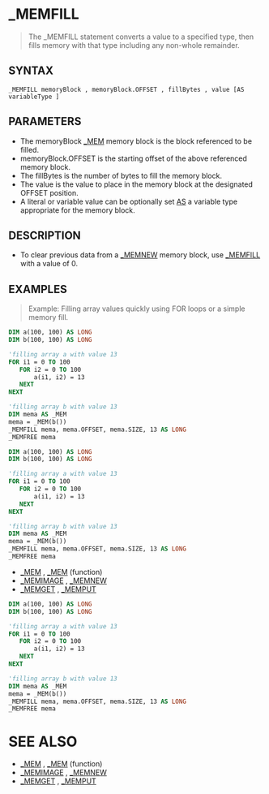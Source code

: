 # _MEMFILL
> The _MEMFILL statement converts a value to a specified type, then fills memory with that type including any non-whole remainder.

## SYNTAX
`_MEMFILL memoryBlock , memoryBlock.OFFSET , fillBytes , value [AS variableType ]`

## PARAMETERS
* The memoryBlock [_MEM](_MEM.md) memory block is the block referenced to be filled.
* memoryBlock.OFFSET is the starting offset of the above referenced memory block.
* The fillBytes is the number of bytes to fill the memory block.
* The value is the value to place in the memory block at the designated OFFSET position.
* A literal or variable value can be optionally set [AS](AS.md) a variable type appropriate for the memory block.


## DESCRIPTION
* To clear previous data from a [_MEMNEW](_MEMNEW.md) memory block, use [_MEMFILL](_MEMFILL.md) with a value of 0.


## EXAMPLES
> Example: Filling array values quickly using FOR loops or a simple memory fill.

```vb
DIM a(100, 100) AS LONG
DIM b(100, 100) AS LONG

'filling array a with value 13
FOR i1 = 0 TO 100
   FOR i2 = 0 TO 100
       a(i1, i2) = 13
   NEXT
NEXT

'filling array b with value 13
DIM mema AS _MEM
mema = _MEM(b())
_MEMFILL mema, mema.OFFSET, mema.SIZE, 13 AS LONG
_MEMFREE mema
```


```vb
DIM a(100, 100) AS LONG
DIM b(100, 100) AS LONG

'filling array a with value 13
FOR i1 = 0 TO 100
   FOR i2 = 0 TO 100
       a(i1, i2) = 13
   NEXT
NEXT

'filling array b with value 13
DIM mema AS _MEM
mema = _MEM(b())
_MEMFILL mema, mema.OFFSET, mema.SIZE, 13 AS LONG
_MEMFREE mema
```

* [_MEM](_MEM.md) , [_MEM](_MEM.md) (function)
* [_MEMIMAGE](_MEMIMAGE.md) , [_MEMNEW](_MEMNEW.md)
* [_MEMGET](_MEMGET.md) , [_MEMPUT](_MEMPUT.md)

```vb
DIM a(100, 100) AS LONG
DIM b(100, 100) AS LONG

'filling array a with value 13
FOR i1 = 0 TO 100
   FOR i2 = 0 TO 100
       a(i1, i2) = 13
   NEXT
NEXT

'filling array b with value 13
DIM mema AS _MEM
mema = _MEM(b())
_MEMFILL mema, mema.OFFSET, mema.SIZE, 13 AS LONG
_MEMFREE mema
```



# SEE ALSO
* [_MEM](_MEM.md) , [_MEM](_MEM.md) (function)
* [_MEMIMAGE](_MEMIMAGE.md) , [_MEMNEW](_MEMNEW.md)
* [_MEMGET](_MEMGET.md) , [_MEMPUT](_MEMPUT.md)

